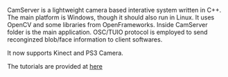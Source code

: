CamServer is a lightweight camera based interative system written in C++.
The main platform is Windows, though it should also run in Linux.
It uses OpenCV and some libraries from OpenFrameworks.
Inside CamServer folder is the main application. 
OSC/TUIO protocol is employed to send reconginzed blob/face information to client softwares.

It now supports Kinect and PS3 Camera.

The tutorials are provided at [here](http://code.google.com/p/processing-cn/w/list?q=label:Featured)